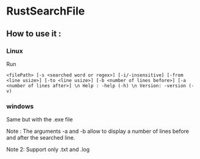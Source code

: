 # RustSearchFile

## How to use it : 

### Linux 

Run

`<filePath> [-s <searched word or regex>] [-i/-insensitive] [-from <line usize>] [-to <line usize>] [-b <number of lines before>] [-a <number of lines after>] \n Help : -help (-h) \n Version: -version (-v)`

### windows 

Same but with the .exe file


Note : 
The arguments -a and -b allow to display a number of lines before and after the searched line. 

Note 2: 
Support only .txt and .log
